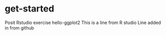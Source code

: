 # get-started
Posit Rstudio exercise hello-ggplot2
This is a line from R studio
Line added in from github
